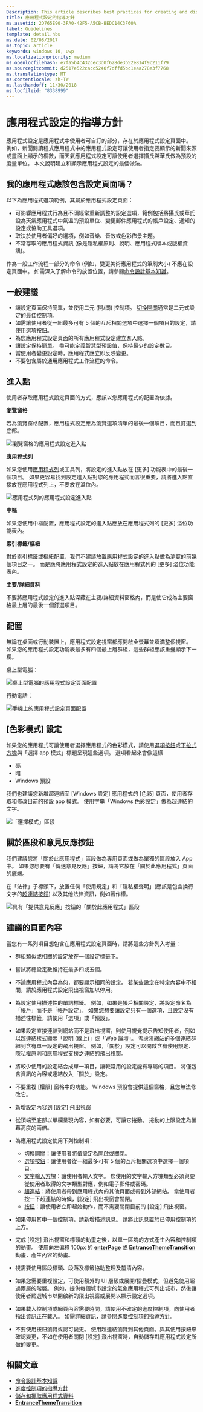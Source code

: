 ```yaml
---
Description: This article describes best practices for creating and displaying app settings.
title: 應用程式設定的指導方針
ms.assetid: 2D765E90-3FA0-42F5-A5CB-BEDC14C3F60A
label: Guidelines
template: detail.hbs
ms.date: 02/08/2017
ms.topic: article
keywords: windows 10, uwp
ms.localizationpriority: medium
ms.openlocfilehash: e7fa5b4c432cec3d0f628de3b52e814f9c211f79
ms.sourcegitcommit: d2517e522cacc5240f7dffd5bc1eaa278e3f7768
ms.translationtype: MT
ms.contentlocale: zh-TW
ms.lasthandoff: 11/30/2018
ms.locfileid: "8338999"
---
```

# <a name="guidelines-for-app-settings"></a>應用程式設定的指導方針



應用程式設定是應用程式中使用者可自訂的部分，存在於應用程式設定頁面中。 例如，新聞閱讀程式應用程式中的應用程式設定可讓使用者指定要顯示的新聞來源或畫面上顯示的欄數，而天氣應用程式設定可讓使用者選擇攝氏與華氏做為預設的度量單位。 本文說明建立和顯示應用程式設定的最佳做法。


## <a name="should-i-include-a-settings-page-in-my-app"></a>我的應用程式應該包含設定頁面嗎？

以下為應用程式選項範例，其屬於應用程式設定頁面：

-   可影響應用程式行為且不須經常重新調整的設定選項，範例包括將攝氏或華氏設為天氣應用程式中氣溫的預設單位、變更郵件應用程式的帳戶設定、通知的設定或協助工具選項。
-   取決於使用者偏好的選項，例如音樂、音效或色彩佈景主題。
-   不常存取的應用程式資訊 (像是隱私權原則、說明、應用程式版本或版權資訊)。

作為一般工作流程一部分的命令 (例如，變更美術應用程式的筆刷大小) 不應在設定頁面中。 如需深入了解命令的放置位置，請參閱[命令設計基本知識](https://msdn.microsoft.com/library/windows/apps/dn958433)。

## <a name="general-recommendations"></a>一般建議


-   讓設定頁面保持簡單，並使用二元 (開/關) 控制項。 [切換開關](../controls-and-patterns/toggles.md)通常是二元式設定的最佳控制項。
-   如需讓使用者從一組最多可有 5 個的互斥相關選項中選擇一個項目的設定，請使用[選項按鈕](../controls-and-patterns/radio-button.md)。
-   為您應用程式設定頁面的所有應用程式設定建立進入點。
-   讓設定保持簡單。 盡可能定義智慧型預設值，保持最少的設定數目。
-   當使用者變更設定時，應用程式應立即反映變更。
-   不要包含屬於通用應用程式工作流程的命令。

## <a name="entry-point"></a>進入點


使用者存取應用程式設定頁面的方式，應該以您應用程式的配置為依據。

**瀏覽窗格**

若為瀏覽窗格配置，應用程式設定應為瀏覽選項清單的最後一個項目，而且釘選到底部。

![瀏覽窗格的應用程式設定進入點](images/appsettings-entrypoint-navpane.png)

**應用程式列**

如果您使用[應用程式列](../controls-and-patterns/app-bars.md)或工具列，將設定的進入點放在 [更多] 功能表中的最後一個項目。 如果更容易找到設定進入點對您的應用程式而言很重要，請將進入點直接放在應用程式列上，不要放在溢位內。

![應用程式列的應用程式設定進入點](images/appsettings-entrypoint-tabs.png)

**中樞**

如果您使用中樞配置，應用程式設定的進入點應放在應用程式列的 [更多] 溢位功能表內。

**索引標籤/樞紐**

對於索引標籤或樞紐配置，我們不建議放置應用程式設定的進入點做為瀏覽的前幾個項目之一。 而是應將應用程式設定的進入點放在應用程式列的 [更多] 溢位功能表內。

**主要/詳細資料**

不要將應用程式設定的進入點深藏在主要/詳細資料窗格內，而是使它成為主要窗格最上層的最後一個釘選項目。

## <a name="layout"></a>配置


無論在桌面或行動裝置上，應用程式設定視窗都應開啟全螢幕並填滿整個視窗。 如果您的應用程式設定功能表最多有四個最上層群組，這些群組應該重疊顯示下一欄。

桌上型電腦：

![桌上型電腦的應用程式設定頁面配置](images/appsettings-layout-navpane-desktop.png)

行動電話：

![手機上的應用程式設定頁面配置](images/appsettings-layout-navpane-mobile.png)

## <a name="color-mode-settings"></a>[色彩模式] 設定


如果您的應用程式可讓使用者選擇應用程式的色彩模式，請使用[選項按鈕](../controls-and-patterns/radio-button.md)或[下拉式方塊](../controls-and-patterns/lists.md#drop-down-lists)與「選擇 app 模式」標題呈現這些選項。 選項看起來會像這樣
- 亮
- 暗
- Windows 預設

我們也建議您新增超連結至 [Windows 設定] 應用程式的 [色彩] 頁面，使用者存取和修改目前的預設 app 模式。 使用字串「Windows 色彩設定」做為超連結的文字。

![「選擇模式」區段](images/appsettings_mode.png)

<!--
<div class="microsoft-internal-note">
Detailed redlines showing preferred text strings for the "Choose a mode" section are available on [UNI](http://uni/DesignDepot.FrontEnd/#/ProductNav/2543/0/dv/?t=Windows%7CControls%7CColorMode&f=RS2).
</div>
-->

## <a name="about-section-and-feedback-button"></a>關於區段和意見反應按鈕


我們建議您將「關於此應用程式」區段做為專用頁面或做為單獨的區段放入 App 中。 如果您想要有「傳送意見反應」按鈕，請將它放在「關於此應用程式」頁面的底端。

在「法律」子標頭下，放置任何「使用規定」和「隱私權聲明」(應該是包含換行文字的[超連結按鈕](../controls-and-patterns/hyperlinks.md)) 以及其他法律資訊，例如著作權。

![具有「提供意見反應」按鈕的「關於此應用程式」區段](images/appsettings-about.png)


## <a name="recommended-page-content"></a>建議的頁面內容


當您有一系列項目想包含在應用程式設定頁面時，請將這些方針列入考量：

-   群組類似或相關的設定放在一個設定標籤下。
-   嘗試將總設定數維持在最多四或五個。
-   不論應用程式內容為何，都要顯示相同的設定。 若某些設定在特定內容中不相關，請於應用程式設定飛出視窗加以停用。
-   為設定使用描述性的單詞標籤。 例如，如果是帳戶相關設定，將設定命名為「帳戶」而不是「帳戶設定」。 如果您想要讓設定只有一個選項，且設定沒有描述性標籤，請使用「選項」或「預設」。
-   如果設定直接連結到網站而不是飛出視窗，則使用視覺提示告知使用者，例如以[超連結](../controls-and-patterns/hyperlinks.md)樣式顯示「說明 (線上)」或「Web 論壇」。 考慮將網站的多個連結群組到含有單一設定的飛出視窗。 例如，「關於」設定可以開啟含有使用規定、隱私權原則和應用程式支援之連結的飛出視窗。
-   將較少使用的設定結合成單一項目，讓較常用的設定能有專屬的項目。 將僅包含資訊的內容或連結放入「關於」設定。
-   不要重複 [權限] 窗格中的功能。 Windows 預設會提供這個窗格，且您無法修改它。

-   新增設定內容到 [設定] 飛出視窗
-   從頂端至底部以單欄呈現內容，如有必要，可讓它捲動。 捲動的上限設定為螢幕高度的兩倍。
-   為應用程式設定使用下列控制項：

    -   [切換開關](../controls-and-patterns/toggles.md)：讓使用者將值設定為開啟或關閉。
    -   [選項按鈕](../controls-and-patterns/radio-button.md)：讓使用者從一組最多可有 5 個的互斥相關選項中選擇一個項目。
    -   [文字輸入方塊](../controls-and-patterns/text-block.md)：讓使用者輸入文字。 您使用的文字輸入方塊類型必須與要從使用者取得的文字類型對應，例如電子郵件或密碼。
    -   [超連結](../controls-and-patterns/hyperlinks.md)：將使用者帶到應用程式內的其他頁面或帶到外部網站。 當使用者按一下超連結的時候，[設定] 飛出視窗會關閉。
    -   [按鈕](../controls-and-patterns/buttons.md)：讓使用者立即起始動作，而不需要關閉目前的 [設定] 飛出視窗。
-   如果停用其中一個控制項，請新增描述訊息。 請將此訊息置於已停用控制項的上方。
-   完成 [設定] 飛出視窗和標頭的動畫之後，以單一區塊的方式產生內容和控制項的動畫。 使用向左偏移 100px 的 [**enterPage**](https://msdn.microsoft.com/library/windows/apps/br212672) 或 [**EntranceThemeTransition**](https://msdn.microsoft.com/library/windows/apps/br210288) 動畫，產生內容的動畫。
-   視需要使用區段標頭、段落及標籤協助整理及釐清內容。
-   如果您需要重複設定，可使用額外的 UI 層級或展開/摺疊模式，但避免使用超過兩層的階層。 例如，提供每個城市設定的氣象應用程式可列出城市，然後讓使用者點選城市以開啟新的飛出視窗或展開以顯示設定選項。
-   如果載入控制項或網頁內容需要時間，請使用不確定的進度控制項，向使用者指出資訊正在載入。 如需詳細資訊，請參閱[進度控制項的指導方針](https://msdn.microsoft.com/library/windows/apps/hh465469)。
-   不要使用按鈕瀏覽或認可變更。 使用超連結瀏覽到其他頁面。與其使用按鈕來確認變更，不如在使用者關閉 [設定] 飛出視窗時，自動儲存對應用程式設定所做的變更。



## <a name="related-articles"></a>相關文章

* [命令設計基本知識](https://msdn.microsoft.com/library/windows/apps/dn958433)
* [進度控制項的指導方針](https://msdn.microsoft.com/library/windows/apps/hh465469)
* [儲存和擷取應用程式資料](https://msdn.microsoft.com/library/windows/apps/mt299098)
* [**EntranceThemeTransition**](https://msdn.microsoft.com/library/windows/apps/br210288)
